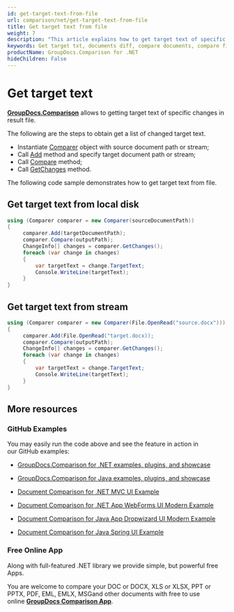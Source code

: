 ```yaml
---
id: get-target-text-from-file
url: comparison/net/get-target-text-from-file
title: Get target text from file
weight: 7
description: "This article explains how to get target text of specific changes using GroupDocs.Comparison for .NET."
keywords: Get target txt, documents diff, compare documents, compare files
productName: GroupDocs.Comparison for .NET
hideChildren: False
---
```

# Get target text

[**GroupDocs.Comparison**](https://products.groupdocs.com/comparison/net) allows to getting target text of specific changes in result file.

The following are the steps to obtain get a list of changed target text.

*   Instantiate [Comparer](https://apireference.groupdocs.com/net/comparison/groupdocs.comparison/comparer) object with source document path or stream;
*   Call [Add](https://apireference.groupdocs.com/net/comparison/groupdocs.comparison/comparer/methods/add/index) method and specify target document path or stream;
*   Call [Compare](https://apireference.groupdocs.com/net/comparison/groupdocs.comparison/comparer/methods/compare) method;
*   Call [GetChanges](https://apireference.groupdocs.com/net/comparison/groupdocs.comparison/comparer/methods/getchanges) method.

The following code sample demonstrates how to get target text from file.

## Get target text from local disk

```csharp
using (Comparer comparer = new Comparer(sourceDocumentPath))
{
     comparer.Add(targetDocumentPath);
     comparer.Compare(outputPath);
     ChangeInfo[] changes = comparer.GetChanges();
     foreach (var change in changes)
     {
         var targetText = change.TargetText;
         Console.WriteLine(targetText);
     }
}
```

## Get target text from stream

```csharp
using (Comparer comparer = new Comparer(File.OpenRead("source.docx")))
{
     comparer.Add(File.OpenRead("target.docx));
     comparer.Compare(outputPath);
     ChangeInfo[] changes = comparer.GetChanges();
     foreach (var change in changes)
     {
         var targetText = change.TargetText;
         Console.WriteLine(targetText);
     }
}
```

## More resources

### GitHub Examples

You may easily run the code above and see the feature in action in our GitHub examples:

*   [GroupDocs.Comparison for .NET examples, plugins, and showcase](https://github.com/groupdocs-comparison/GroupDocs.Comparison-for-.NET)
    
*   [GroupDocs.Comparison for Java examples, plugins, and showcase](https://github.com/groupdocs-comparison/GroupDocs.Comparison-for-Java)
    
*   [Document Comparison for .NET MVC UI Example](https://github.com/groupdocs-comparison/GroupDocs.Comparison-for-.NET-MVC) 
    
*   [Document Comparison for .NET App WebForms UI Modern Example](https://github.com/groupdocs-comparison/GroupDocs.Comparison-for-.NET-WebForms)
    
*   [Document Comparison for Java App Dropwizard UI Modern Example](https://github.com/groupdocs-comparison/GroupDocs.Comparison-for-Java-Dropwizard)
    
*   [Document Comparison for Java Spring UI Example](https://github.com/groupdocs-comparison/GroupDocs.Comparison-for-Java-Spring)
    

### Free Online App

Along with full-featured .NET library we provide simple, but powerful free Apps.

You are welcome to compare your DOC or DOCX, XLS or XLSX, PPT or PPTX, PDF, EML, EMLX, MSGand other documents with free to use online **[GroupDocs Comparison App](https://products.groupdocs.app/comparison)**.
